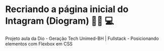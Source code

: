 # Recriando a página inicial do Intagram (Diogram) 👨‍🎓 💻
Projeto aula da Dio - Geração Tech Unimed-BH | Fullstack - Posicionando elementos com Flexbox em CSS
